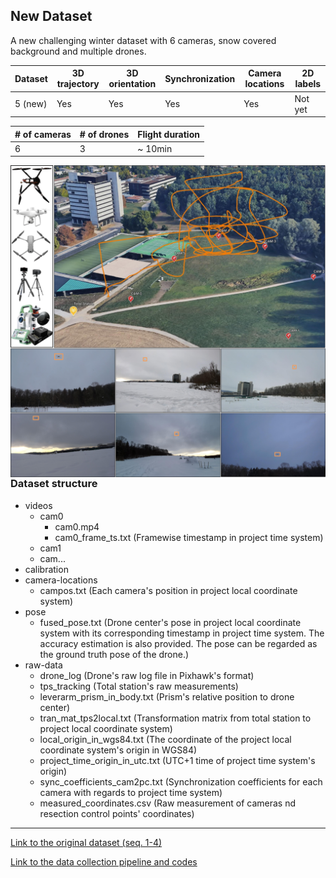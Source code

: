 

## New Dataset 

A new challenging winter dataset with 6 cameras, snow covered background and multiple drones.

| Dataset | 3D trajectory | 3D orientation | Synchronization | Camera locations | 2D labels |
| ------- | ------------- | -------------- | --------------- | ---------------- | --------- |
| 5 (new) | Yes           | Yes            | Yes             | Yes              | Not yet   |

| # of cameras | # of drones | Flight duration |
| ------------ | ----------- | --------------- |
| 6            | 3           | ~ 10min         |

<img src="assets/dataset_overview.jpg" align="left" width="800" alt="Camera 5 trajectory">

-----

### Dataset structure

* videos
  * cam0
    * cam0.mp4
    * cam0_frame_ts.txt (Framewise timestamp in project time system)
  * cam1
  * cam...
* calibration
* camera-locations
  * campos.txt (Each camera's position in project local coordinate system)
* pose 
  * fused_pose.txt (Drone center's pose in project local coordinate system with its corresponding timestamp in project time system. The accuracy estimation is also provided. The pose can be regarded as the ground truth pose of the drone.)
* raw-data
  * drone_log (Drone's raw log file in Pixhawk's format)
  * tps_tracking (Total station's raw measurements)
  * leverarm_prism_in_body.txt (Prism's relative position to drone center)
  * tran_mat_tps2local.txt (Transformation matrix from total station to project local coordinate system)
  * local_origin_in_wgs84.txt (The coordinate of the project local coordinate system's origin in WGS84)
  * project_time_origin_in_utc.txt (UTC+1 time of project time system's origin)
  * sync_coefficients_cam2pc.txt (Synchronization coefficients for each camera with regards to project time system)
  * measured_coordinates.csv (Raw measurement of cameras nd resection control points' coordinates)

---

[Link to the original dataset (seq. 1-4)](https://github.com/CenekAlbl/drone-tracking-datasets)

[Link to the data collection pipeline and codes](https://github.com/YuePanEdward/IPA-GTDroneTraj)

